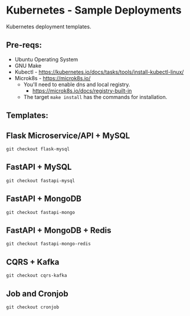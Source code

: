 # Kubernetes - Sample Deployments

Kubernetes deployment templates.


## Pre-reqs:

- Ubuntu Operating System
- GNU Make
- Kubectl  - https://kubernetes.io/docs/tasks/tools/install-kubectl-linux/
- Microk8s - https://microk8s.io/
    - You'll need to enable dns and local registry.
        - https://microk8s.io/docs/registry-built-in
    - The target `make install` has the commands for installation.

## Templates:

## Flask Microservice/API + MySQL

```
git checkout flask-mysql
``` 

## FastAPI + MySQL

```
git checkout fastapi-mysql
``` 

## FastAPI + MongoDB

```
git checkout fastapi-mongo
``` 

## FastAPI + MongoDB + Redis

```
git checkout fastapi-mongo-redis
``` 

## CQRS + Kafka

```
git checkout cqrs-kafka
``` 

## Job and Cronjob

```
git checkout cronjob
``` 